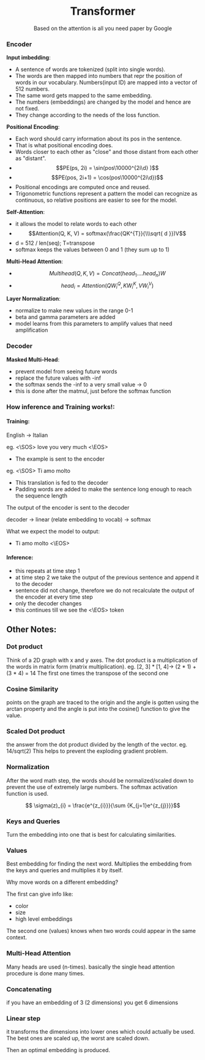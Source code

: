 <h1 align="center">Transformer</h1>

<p align="center">Based on the attention is all you need paper by Google</p>

### Encoder

**Input imbedding**: 
- A sentence of words are tokenized (split into single words). 
- The words are then mapped into numbers that repr the position of words in our vocabulary. Numbers(input ID) are mapped into a vector of 512 numbers. 
- The same word gets mapped to the same embedding. 
- The numbers (embeddings) are changed by the model and hence are not fixed. 
- They change according to the needs of the loss function.

**Positional Encoding**: 
- Each word should carry information about its pos in the sentence. 
- That is what positional encoding does.
- Words closer to each other as "close" and those distant from each other as "distant".
- $$PE(ps, 2i) = \sin(pos\10000^{2i\d} )$$
- $$PE(pos, 2i+1) = \cos(pos\10000^{2i\d})$$
- Positional encodings are computed once and reused.
- Trigonometric functions represent a pattern the model can recognize as continuous, so relative positions are easier to see for the model.

**Self-Attention**:
- it allows the model to relate words to each other
- $$Attention(Q, K, V) = softmax(\frac{QK^{T}}{\\\sqrt{ d }})V$$
- d = 512 / len(seq); T=transpose
- softmax keeps the values between 0 and 1 (they sum up to 1)

**Multi-Head Attention**:
- $$Multihead(Q, K, V) = Concat(head_{1}\dots.head_{n})W $$
- $$head_{i} = Attention(QW_{i}^{Q}, KW_{i}^{K}, VW_{i}^{V})$$

**Layer Normalization**:
- normalize to make new values in the range 0-1
- beta and gamma parameters are added
- model learns from this parameters to amplify values that need amplification

### Decoder

**Masked Multi-Head**:
- prevent model from seeing future words
- replace the future values with -inf
- the softmax sends the -inf to a very small value -> 0
- this is done after the matmul, just before the softmax function

### How inference and Training works!:

#### Training:

English -> Italian

eg. <\SOS> love you very much <\EOS>

- The example is sent to the encoder

eg. <\SOS> Ti amo molto

- This translation is fed to the decoder
- Padding words are added to make the sentence long enough to reach the sequence length

The output of the encoder is sent to the decoder

decoder -> linear (relate embedding to vocab) -> softmax

What we expect the model to output: 
- Ti amo molto <\EOS>

#### Inference:

- this repeats at time step 1
- at time step 2 we take the output of the previous sentence and append it to the decoder
- sentence did not change, therefore we do not recalculate the output of the encoder at every time step
- only the decoder changes
- this continues till we see the <\EOS> token


## Other Notes:

### Dot product

Think of a 2D graph with x and y axes. The dot product is a multiplication of the words in matrix form (matrix multiplication). 
eg. [2, 3] * [1, 4]-> (2 * 1) + (3 * 4) = 14
The first one times the transpose of the second one

### Cosine Similarity

points on the graph are traced to the origin and the angle is gotten using the arctan property and the angle is put into the cosine() function to give the value.

### Scaled Dot product

the answer from the dot product divided by the length of the vector. eg. 14/sqrt(2)
This helps to prevent the exploding gradient problem.

### Normalization

After the word math step, the words should be normalized/scaled down to prevent the use of extremely large numbers. The softmax activation function is used.

$$ \sigma(z)_{i} = \frac{e^{z_{i}}}{\sum {K_{j=1}e^{z_{j}}}}$$


### Keys and Queries

Turn the embedding into one that is best for calculating similarities.

### Values

Best embedding for finding the next word.
Multiplies the embedding from the keys and queries and multiplies it by itself.

Why move words on a different embedding?

The first can give info like:
- color
- size
- high level embeddings

The second one (values) knows when two words could appear in the same context.

### Multi-Head Attention

Many heads are used (n-times). basically the single head attention procedure is done many times.

### Concatenating

if you have an embedding of 3 (2 dimensions) you get 6 dimensions

### Linear step

it transforms the dimensions into lower ones which could actually be used. The best ones are scaled up, the worst are scaled down.

Then an optimal embedding is produced.
